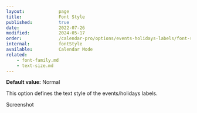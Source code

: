 ```yaml
---
layout:             page
title:              Font Style
published:          true
date:               2022-07-26
modified:           2024-05-17
order:              /calendar-pro/options/events-holidays-labels/font-style
internal:           fontStyle
available:          Calendar Mode
related:
    - font-family.md
    - text-size.md
---
```

**Default value:** Normal

This option defines the text style of the events/holidays labels.  

<todo>Screenshot</todo>
